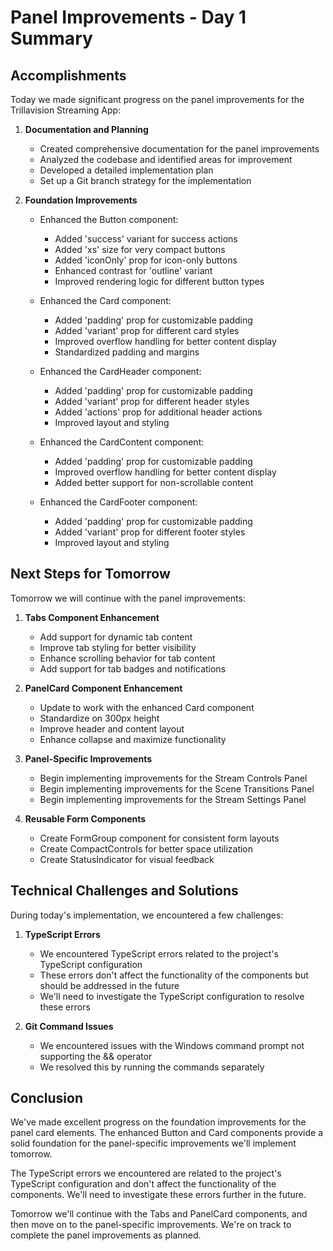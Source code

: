 # Panel Improvements - Day 1 Summary

## Accomplishments

Today we made significant progress on the panel improvements for the Trillavision Streaming App:

1. **Documentation and Planning**
   - Created comprehensive documentation for the panel improvements
   - Analyzed the codebase and identified areas for improvement
   - Developed a detailed implementation plan
   - Set up a Git branch strategy for the implementation

2. **Foundation Improvements**
   - Enhanced the Button component:
     - Added 'success' variant for success actions
     - Added 'xs' size for very compact buttons
     - Added 'iconOnly' prop for icon-only buttons
     - Enhanced contrast for 'outline' variant
     - Improved rendering logic for different button types

   - Enhanced the Card component:
     - Added 'padding' prop for customizable padding
     - Added 'variant' prop for different card styles
     - Improved overflow handling for better content display
     - Standardized padding and margins

   - Enhanced the CardHeader component:
     - Added 'padding' prop for customizable padding
     - Added 'variant' prop for different header styles
     - Added 'actions' prop for additional header actions
     - Improved layout and styling

   - Enhanced the CardContent component:
     - Added 'padding' prop for customizable padding
     - Improved overflow handling for better content display
     - Added better support for non-scrollable content

   - Enhanced the CardFooter component:
     - Added 'padding' prop for customizable padding
     - Added 'variant' prop for different footer styles
     - Improved layout and styling

## Next Steps for Tomorrow

Tomorrow we will continue with the panel improvements:

1. **Tabs Component Enhancement**
   - Add support for dynamic tab content
   - Improve tab styling for better visibility
   - Enhance scrolling behavior for tab content
   - Add support for tab badges and notifications

2. **PanelCard Component Enhancement**
   - Update to work with the enhanced Card component
   - Standardize on 300px height
   - Improve header and content layout
   - Enhance collapse and maximize functionality

3. **Panel-Specific Improvements**
   - Begin implementing improvements for the Stream Controls Panel
   - Begin implementing improvements for the Scene Transitions Panel
   - Begin implementing improvements for the Stream Settings Panel

4. **Reusable Form Components**
   - Create FormGroup component for consistent form layouts
   - Create CompactControls for better space utilization
   - Create StatusIndicator for visual feedback

## Technical Challenges and Solutions

During today's implementation, we encountered a few challenges:

1. **TypeScript Errors**
   - We encountered TypeScript errors related to the project's TypeScript configuration
   - These errors don't affect the functionality of the components but should be addressed in the future
   - We'll need to investigate the TypeScript configuration to resolve these errors

2. **Git Command Issues**
   - We encountered issues with the Windows command prompt not supporting the && operator
   - We resolved this by running the commands separately

## Conclusion

We've made excellent progress on the foundation improvements for the panel card elements. The enhanced Button and Card components provide a solid foundation for the panel-specific improvements we'll implement tomorrow.

The TypeScript errors we encountered are related to the project's TypeScript configuration and don't affect the functionality of the components. We'll need to investigate these errors further in the future.

Tomorrow we'll continue with the Tabs and PanelCard components, and then move on to the panel-specific improvements. We're on track to complete the panel improvements as planned.